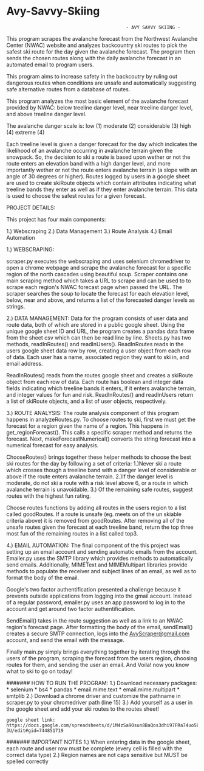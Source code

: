 # Avy-Savvy-Skiing

                                                - AVY SAVVY SKIING - 
This program scrapes the avalanche forecast from the Northwest Avalanche Center (NWAC) website and analyzes backcountry ski routes to pick the safest ski route for the day given the avalanche forecast. The program then sends the chosen routes along with the daily avalanche forecast in an automated email to program users. 

This program aims to increase safety in the backcoutry by ruling out dangerous routes when conditions are unsafe and automatically suggesting safe alternative routes from a database of routes. 

This program analyzes the most basic element of the avalanche forecast provided by NWAC: below treeline danger level, near treeline danger level, and above treeline danger level. 

The avalanche danger scale is: low (1) moderate (2) considerable (3) high (4) extreme (4)

Each treeline level is given a danger forecast for the day which indicates the likelihood of an avalanche occurring in avalanche terrain given the snowpack. So, the decision to ski a route is based upon wether or not the route enters an elevation band with a high danger level, and more importantly wether or not the route enters avalanche terrain (a slope with an angle of 30 degrees or higher). Routes logged by users in a google sheet are used to create skiRoute objects which contain attributes indicating what treeline bands they enter as well as if they enter avalanche terrain. This data is used to choose the safest routes for a given forecast. 


PROJECT DETAILS:

This project has four main components:

1.) Webscraping
2.) Data Management
3.) Route Analysis
4.) Email Automation

1.) WEBSCRAPING:

scraper.py executes the webscraping and uses selenium chromedriver to open a chrome webpage and scrape the avalanche forecast for a specific region of the north cascades using beautiful soup. Scraper contains one main scraping method which takes a URL to scrape and can be used to to scrape each region's NWAC forecast page when passed the URL. The scraper searches the soup to locate the forecast for each elevation level, below, near and above, and returns a list of the forecasted danger levels as strings.

2.) DATA MANAGEMENT:
Data for the program consists of user data and route data, both of which are stored in a public google sheet. Using the unique google sheet ID and URL, the program creates a pandas data frame from the sheet csv which can then be read line by line. Sheets.py has two methods, readInRoutes() and readInUsers(). ReadInRoutes reads in the users google sheet data row by row, creating a user object from each row of data. Each user has a name, associated region they want to ski in, and email address. 

ReadInRoutes() reads from the routes google sheet and creates a skiRoute object from each row of data. Each route has boolean and integer data fields indicating which treeline bands it enters, if it enters avalanche terrain, and integer values for fun and risk. ReadInRoutes() and readInUsers return a list of skiRoute objects, and a list of user objects, respectively. 

3.) ROUTE ANALYSIS:
The route analysis component of this program happens in analyzeRoutes.py. To choose routes to ski, first we must get the forecast for a region given the name of a region. This happens in get_regionForecast(). This calls a specific scraper method and returns the forecast. Next, makeForecastNumerical() converts the string forecast into a numerical forecast for easy analysis.

ChooseRoutes() brings together these helper methods to choose the best ski routes for the day by following a set of criteria:
    1.)Never ski a route which crosses though a treeline band with a danger level of considerable or above if the route enters avalanche terrain. 
    2.)If the danger level is moderate, do not ski a route with a risk level above 6, or a route in which avalanche terrain is unavoidable. 
    3.) Of the remaining safe routes, suggest routes with the highest fun rating. 

Choose routes functions by adding all routes in the users region to a list called goodRoutes. If a route is unsafe (eg. meets on of the un skiable criteria above) it is removed from goodRoutes. After removing all of the unsafe routes given the forecast at each treeline band, return the top three most fun of the remaining routes in a list called top3. 

4.) EMAIL AUTOMATION:
The final component of the this project was setting up an email account and sending automatic emails from the account. Emailer.py uses the SMTP library which provides methods to automatically send emails. Additionally, MIMEText and MIMEMultipart libraries provide methods to populate the receiver and subject lines of an email, as well as to format the body of the email. 

Google's two factor authentification presented a challenge because it prevents outside applications from logging into the gmail account. Instead of a regular password, emailer.py uses an app password to log in to the account and get around two factor authentification. 

SendEmail() takes in the route suggestion as well as a link to an NWAC region's forecast page. After formatting the body of the email, sendEmail() creates a secure SMTP connection, logs into the AvyScraper@gmail.com account, and send the email with the message. 


Finally main.py simply brings everything together by iterating through the users of the program, scraping the forecast from the users region, choosing routes for them, and sending the user an email. And Voila! now you know what to ski to go on today! 


#######
HOW TO RUN THE PROGRAM:
1.) Download necessary packages:
    * selenium
    * bs4
    * pandas
    * email.mime.text
    * email.mime.multipart
    * smtplib
2.) Download a chrome driver and customize the pathname in scraper.py to your chromedriver path (line 15)
3.) Add yourself as a user in the google sheet and add your ski routes to the routes sheet!
    
    google sheet link: https://docs.google.com/spreadsheets/d/1M4zSa9Osun8BaQos3dhi97FRa74uo5EJjaIh3NV7-3U/edit#gid=744851719


#######
IMPORTANT NOTES
1.) When entering data in the google sheet, each route and user row must be complete (every cell is filled with the correct data type)
2.) Region names are not caps sensitive but MUST be spelled correctly
